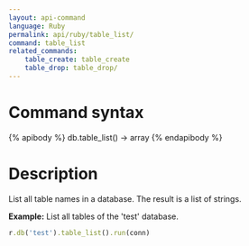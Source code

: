 ```yaml
---
layout: api-command
language: Ruby
permalink: api/ruby/table_list/
command: table_list
related_commands:
    table_create: table_create
    table_drop: table_drop/
---
```


# Command syntax #

{% apibody %}
db.table_list() &rarr; array
{% endapibody %}

# Description #

List all table names in a database. The result is a list of strings.

__Example:__ List all tables of the 'test' database.

```rb
r.db('test').table_list().run(conn)
```


